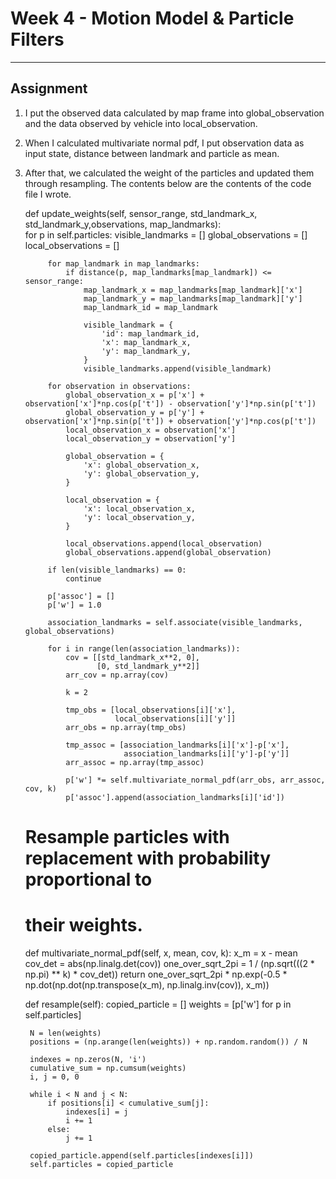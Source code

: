 # Week 4 - Motion Model & Particle Filters

---

[//]: # (Image References)
[empty-update]: ./empty-update.gif
[example]: ./example.gif

## Assignment

1. I put the observed data calculated by map frame into global_observation and the data observed  by vehicle into local_observation.
2. When I calculated multivariate normal pdf, I put observation data as input state, distance between landmark and particle as mean. 
3. After that, we calculated the weight of the particles and updated them through resampling.
The contents below are the contents of the code file I wrote.
    


    def update_weights(self, sensor_range, std_landmark_x, std_landmark_y,observations, map_landmarks):    
        for p in self.particles:
            visible_landmarks = []
            global_observations = []
            local_observations = []

            for map_landmark in map_landmarks:
                if distance(p, map_landmarks[map_landmark]) <= sensor_range:
                    map_landmark_x = map_landmarks[map_landmark]['x']
                    map_landmark_y = map_landmarks[map_landmark]['y']
                    map_landmark_id = map_landmark

                    visible_landmark = {
                        'id': map_landmark_id,
                        'x': map_landmark_x,
                        'y': map_landmark_y,
                    }
                    visible_landmarks.append(visible_landmark)

            for observation in observations:
                global_observation_x = p['x'] + observation['x']*np.cos(p['t']) - observation['y']*np.sin(p['t'])
                global_observation_y = p['y'] + observation['x']*np.sin(p['t']) + observation['y']*np.cos(p['t'])
                local_observation_x = observation['x']
                local_observation_y = observation['y']

                global_observation = {
                    'x': global_observation_x,
                    'y': global_observation_y,
                }

                local_observation = {
                    'x': local_observation_x,
                    'y': local_observation_y,
                }

                local_observations.append(local_observation)
                global_observations.append(global_observation)

            if len(visible_landmarks) == 0:
                continue

            p['assoc'] = []
            p['w'] = 1.0

            association_landmarks = self.associate(visible_landmarks, global_observations)

            for i in range(len(association_landmarks)):
                cov = [[std_landmark_x**2, 0],
                       [0, std_landmark_y**2]]
                arr_cov = np.array(cov)

                k = 2

                tmp_obs = [local_observations[i]['x'],
                           local_observations[i]['y']]
                arr_obs = np.array(tmp_obs)

                tmp_assoc = [association_landmarks[i]['x']-p['x'],
                             association_landmarks[i]['y']-p['y']]
                arr_assoc = np.array(tmp_assoc)

                p['w'] *= self.multivariate_normal_pdf(arr_obs, arr_assoc, cov, k)
                p['assoc'].append(association_landmarks[i]['id'])

    # Resample particles with replacement with probability proportional to
    #   their weights. 


    def multivariate_normal_pdf(self, x, mean, cov, k):
        x_m = x - mean
        cov_det = abs(np.linalg.det(cov))
        one_over_sqrt_2pi = 1 / (np.sqrt(((2 * np.pi) ** k) * cov_det))
        return one_over_sqrt_2pi * np.exp(-0.5 * np.dot(np.dot(np.transpose(x_m), np.linalg.inv(cov)), x_m))

    def resample(self):
        copied_particle = []
        weights = [p['w'] for p in self.particles]

        N = len(weights)
        positions = (np.arange(len(weights)) + np.random.random()) / N

        indexes = np.zeros(N, 'i')
        cumulative_sum = np.cumsum(weights)
        i, j = 0, 0

        while i < N and j < N:
            if positions[i] < cumulative_sum[j]:
                indexes[i] = j
                i += 1
            else:
                j += 1

        copied_particle.append(self.particles[indexes[i]])
        self.particles = copied_particle
